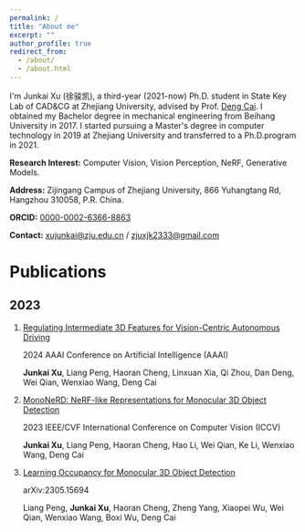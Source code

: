 ```yaml
---
permalink: /
title: "About me"
excerpt: ""
author_profile: true
redirect_from: 
  - /about/
  - /about.html
---
```


I'm Junkai Xu (徐骏凯), a third-year (2021-now) Ph.D. student in State Key Lab of CAD&CG at Zhejiang University, advised by Prof. [Deng Cai](http://www.cad.zju.edu.cn/home/dengcai/). 
I obtained my Bachelor degree in mechanical engineering from Beihang University in 2017.
I started pursuing a Master's degree in computer technology in 2019 at Zhejiang University and transferred to a Ph.D.program in 2021.

**Research Interest:** Computer Vision, Vision Perception, NeRF, Generative Models.

**Address:** Zijingang Campus of Zhejiang University, 866 Yuhangtang Rd, Hangzhou 310058, P.R. China.

**ORCID:** [0000-0002-6366-8863](https://orcid.org/0000-0002-6366-8863)

**Contact:** [xujunkai@zju.edu.cn](mailto:xujunkai@zju.edu.cn) / [zjuxjk2333@gmail.com](mailto:zjuxjk2333@gmail.com)

# Publications

## 2023
1. [Regulating Intermediate 3D Features for Vision-Centric Autonomous Driving](https://cskkxjk.github.io/publication/regulating)

   2024 AAAI Conference on Artificial Intelligence (AAAI)

   **Junkai Xu**, Liang Peng, Haoran Cheng, Linxuan Xia, Qi Zhou, Dan Deng, Wei Qian, Wenxiao Wang, Deng Cai

2. [MonoNeRD: NeRF-like Representations for Monocular 3D Object Detection](https://cskkxjk.github.io/publication/mononerd)

   2023 IEEE/CVF International Conference on Computer Vision (ICCV)

   **Junkai Xu**, Liang Peng, Haoran Cheng, Hao Li, Wei Qian, Ke Li, Wenxiao Wang, Deng Cai

3. [Learning Occupancy for Monocular 3D Object Detection](https://cskkxjk.github.io/publication/occm3d)

   arXiv:2305.15694
   
   Liang Peng, **Junkai Xu**, Haoran Cheng, Zheng Yang, Xiaopei Wu, Wei Qian, Wenxiao Wang, Boxi Wu, Deng Cai
